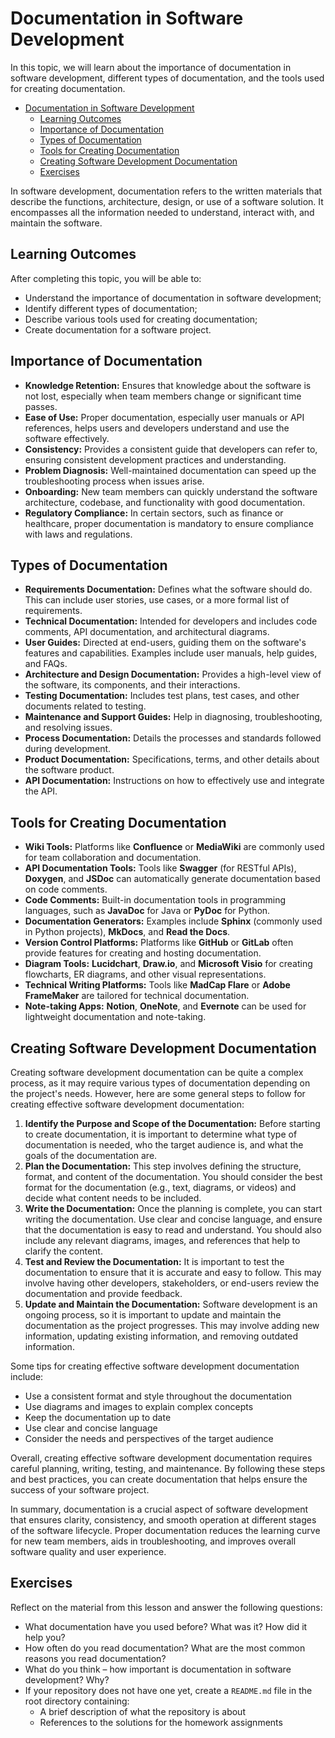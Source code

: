 # Documentation in Software Development

In this topic, we will learn about the importance of documentation in software development, different types of documentation, and the tools used for creating documentation.

- [Documentation in Software Development](#documentation-in-software-development)
  - [Learning Outcomes](#learning-outcomes)
  - [Importance of Documentation](#importance-of-documentation)
  - [Types of Documentation](#types-of-documentation)
  - [Tools for Creating Documentation](#tools-for-creating-documentation)
  - [Creating Software Development Documentation](#creating-software-development-documentation)
  - [Exercises](#exercises)

In software development, documentation refers to the written materials that describe the functions, architecture, design, or use of a software solution. It encompasses all the information needed to understand, interact with, and maintain the software.

## Learning Outcomes

After completing this topic, you will be able to:

- Understand the importance of documentation in software development;
- Identify different types of documentation;
- Describe various tools used for creating documentation;
- Create documentation for a software project.

## Importance of Documentation

- **Knowledge Retention:** Ensures that knowledge about the software is not lost, especially when team members change or significant time passes.
- **Ease of Use:** Proper documentation, especially user manuals or API references, helps users and developers understand and use the software effectively.
- **Consistency:** Provides a consistent guide that developers can refer to, ensuring consistent development practices and understanding.
- **Problem Diagnosis:** Well-maintained documentation can speed up the troubleshooting process when issues arise.
- **Onboarding:** New team members can quickly understand the software architecture, codebase, and functionality with good documentation.
- **Regulatory Compliance:** In certain sectors, such as finance or healthcare, proper documentation is mandatory to ensure compliance with laws and regulations.

## Types of Documentation

- **Requirements Documentation:** Defines what the software should do. This can include user stories, use cases, or a more formal list of requirements.
- **Technical Documentation:** Intended for developers and includes code comments, API documentation, and architectural diagrams.
- **User Guides:** Directed at end-users, guiding them on the software's features and capabilities. Examples include user manuals, help guides, and FAQs.
- **Architecture and Design Documentation:** Provides a high-level view of the software, its components, and their interactions.
- **Testing Documentation:** Includes test plans, test cases, and other documents related to testing.
- **Maintenance and Support Guides:** Help in diagnosing, troubleshooting, and resolving issues.
- **Process Documentation:** Details the processes and standards followed during development.
- **Product Documentation:** Specifications, terms, and other details about the software product.
- **API Documentation:** Instructions on how to effectively use and integrate the API.

## Tools for Creating Documentation

- **Wiki Tools:** Platforms like **Confluence** or **MediaWiki** are commonly used for team collaboration and documentation.
- **API Documentation Tools:** Tools like **Swagger** (for RESTful APIs), **Doxygen**, and **JSDoc** can automatically generate documentation based on code comments.
- **Code Comments:** Built-in documentation tools in programming languages, such as **JavaDoc** for Java or **PyDoc** for Python.
- **Documentation Generators:** Examples include **Sphinx** (commonly used in Python projects), **MkDocs**, and **Read the Docs**.
- **Version Control Platforms:** Platforms like **GitHub** or **GitLab** often provide features for creating and hosting documentation.
- **Diagram Tools:** **Lucidchart**, **Draw.io**, and **Microsoft Visio** for creating flowcharts, ER diagrams, and other visual representations.
- **Technical Writing Platforms:** Tools like **MadCap Flare** or **Adobe FrameMaker** are tailored for technical documentation.
- **Note-taking Apps:** **Notion**, **OneNote**, and **Evernote** can be used for lightweight documentation and note-taking.

## Creating Software Development Documentation

Creating software development documentation can be quite a complex process, as it may require various types of documentation depending on the project's needs. However, here are some general steps to follow for creating effective software development documentation:

1. **Identify the Purpose and Scope of the Documentation:** Before starting to create documentation, it is important to determine what type of documentation is needed, who the target audience is, and what the goals of the documentation are.
2. **Plan the Documentation:** This step involves defining the structure, format, and content of the documentation. You should consider the best format for the documentation (e.g., text, diagrams, or videos) and decide what content needs to be included.
3. **Write the Documentation:** Once the planning is complete, you can start writing the documentation. Use clear and concise language, and ensure that the documentation is easy to read and understand. You should also include any relevant diagrams, images, and references that help to clarify the content.
4. **Test and Review the Documentation:** It is important to test the documentation to ensure that it is accurate and easy to follow. This may involve having other developers, stakeholders, or end-users review the documentation and provide feedback.
5. **Update and Maintain the Documentation:** Software development is an ongoing process, so it is important to update and maintain the documentation as the project progresses. This may involve adding new information, updating existing information, and removing outdated information.

Some tips for creating effective software development documentation include:

- Use a consistent format and style throughout the documentation
- Use diagrams and images to explain complex concepts
- Keep the documentation up to date
- Use clear and concise language
- Consider the needs and perspectives of the target audience

Overall, creating effective software development documentation requires careful planning, writing, testing, and maintenance. By following these steps and best practices, you can create documentation that helps ensure the success of your software project.

In summary, documentation is a crucial aspect of software development that ensures clarity, consistency, and smooth operation at different stages of the software lifecycle. Proper documentation reduces the learning curve for new team members, aids in troubleshooting, and improves overall software quality and user experience.

## Exercises

Reflect on the material from this lesson and answer the following questions:

- What documentation have you used before? What was it? How did it help you?
- How often do you read documentation? What are the most common reasons you read documentation?
- What do you think – how important is documentation in software development? Why?
- If your repository does not have one yet, create a `README.md` file in the root directory containing:
  - A brief description of what the repository is about
  - References to the solutions for the homework assignments
